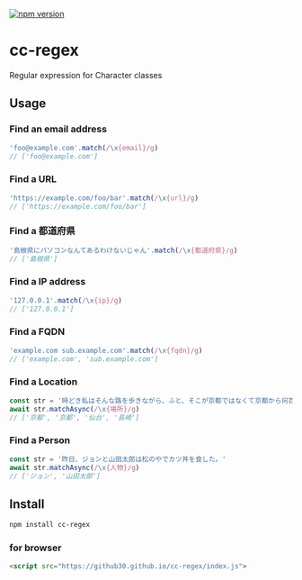[![npm version](https://badge.fury.io/js/cc-regex.svg)](https://badge.fury.io/js/cc-regex)

# cc-regex
Regular expression for Character classes

## Usage

### Find an email address

```javascript
'foo@example.com'.match(/\x{email}/g)
// ['foo@example.com']
```

### Find a URL

```javascript
'https://example.com/foo/bar'.match(/\x{url}/g)
// ['https://example.com/foo/bar']
```

### Find a 都道府県

```javascript
'島根県にパソコンなんてあるわけないじゃん'.match(/\x{都道府県}/g)
// ['島根県']
```

### Find a IP address

```javascript
'127.0.0.1'.match(/\x{ip}/g)
// ['127.0.0.1']
```

### Find a FQDN

```javascript
'example.com sub.example.com'.match(/\x{fqdn}/g)
// ['example.com', 'sub.example.com']
```

### Find a Location

```javascript
const str = '時どき私はそんな路を歩きながら、ふと、そこが京都ではなくて京都から何百里も離れた仙台とか長崎とか――そのような市へ今自分が来ているのだ――という錯覚を起こそうと努める。'
await str.matchAsync(/\x{場所}/g)
// ['京都', '京都', '仙台', '長崎']
```

### Find a Person

```javascript
const str = '昨日、ジョンと山田太郎は松のやでカツ丼を食した。'
await str.matchAsync(/\x{人物}/g)
// ['ジョン', '山田太郎']
```

## Install

```bash
npm install cc-regex
```

### for browser

```html
<script src="https://github30.github.io/cc-regex/index.js">
```

